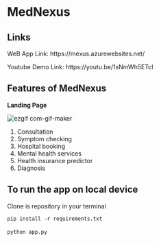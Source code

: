 <H1>MedNexus</H1>
<h2>Links</h2>
<P>WeB App Link: https://mexus.azurewebsites.net/</P>
<p>Youtube Demo Link: https://youtu.be/1sNmWh5ETcI</p>
<h2>Features of MedNexus</h2>
<b>Landing Page</b>



![ezgif com-gif-maker](https://user-images.githubusercontent.com/91758613/149889632-a8990b35-bcd1-40af-93bd-d7bb41ffd690.gif)



<ol>
    <li>Consultation</li>
    <li>Symptom checking</li>
    <li>Hospital booking</li>
    <li>Mental health services</li>
    <li>Health insurance predictor</li>
    <li>Diagnosis</li>
</ol>

<h2>To run the app on local device</h2>
<p>Clone is repository in your terminal</p>

`pip install -r requirements.txt`
<br><br>
`python app.py`

